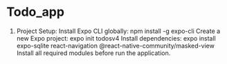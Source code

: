 # Todo_app

1. Project Setup:
Install Expo CLI globally: npm install -g expo-cli
Create a new Expo project: expo init todosv4
Install dependencies: expo install expo-sqlite react-navigation @react-native-community/masked-view
Install all required modules before run the application.
